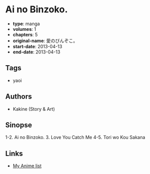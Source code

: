 # Ai no Binzoko.

-   **type**: manga
-   **volumes**: 1
-   **chapters**: 5
-   **original-name**: 愛のびんぞこ。
-   **start-date**: 2013-04-13
-   **end-date**: 2013-04-13

## Tags

-   yaoi

## Authors

-   Kakine (Story & Art)

## Sinopse

1-2. Ai no Binzoko. 3. Love You Catch Me
4-5. Tori wo Kou Sakana

## Links

-   [My Anime list](https://myanimelist.net/manga/92496/Ai_no_Binzoko)
